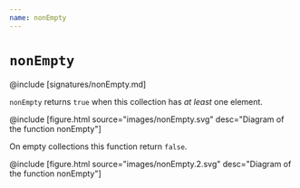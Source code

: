 ```yaml
---
name: nonEmpty
---
```


# `nonEmpty`

@include [signatures/nonEmpty.md]

`nonEmpty` returns `true` when this collection has _at least_ one element.

@include [figure.html source="images/nonEmpty.svg" desc="Diagram of the function nonEmpty"]

On empty collections this function return `false`.

@include [figure.html source="images/nonEmpty.2.svg" desc="Diagram of the function nonEmpty"]

